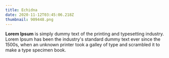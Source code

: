 ```yaml
---
title: Echidna
date: 2020-11-12T03:45:06.218Z
thumbnail: 909448.png
---
```

<!--StartFragment-->

**Lorem Ipsum** is simply dummy text of the printing and typesetting industry. Lorem Ipsum has been the industry's standard dummy text ever since the 1500s, when an unknown printer took a galley of type and scrambled it to make a type specimen book.

<!--EndFragment-->